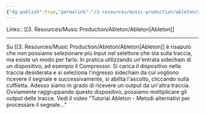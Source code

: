 ```yaml
---
{"dg-publish":true,"permalink":"/3-resources/music-production/ableton/ableton-ricevere-piu-input-in-una-traccia/"}
---
```


Links:: [[3. Resources/Music Production/Ableton/Ableton\|Ableton]]
 
---
Su [[3. Resources/Music Production/Ableton/Ableton\|Ableton]] è risaputo che non possiamo selezionare più Input nel selettore che sta sulla traccia, ma esiste un modo per farlo. 
In pratica utilizzando un'entrata sidechain di un dispositivo, ad esempio il Compressor. Si carica il dispositivo nella traccia desiderata e si seleziona l'ingresso sidechain da cui vogliono ricevere il segnale e successivamente, si abilita l'ascolto, cliccando sulla cuffietta. Adesso siamo in grado di ricevere un output da un'altra traccia. Ovviamente raggruppando questo dispositivo, possiamo moltiplicare gli output delle tracce. 
Vedi il video "Tutorial Ableton - Metodi alternativi per processare il segnale..."






 
